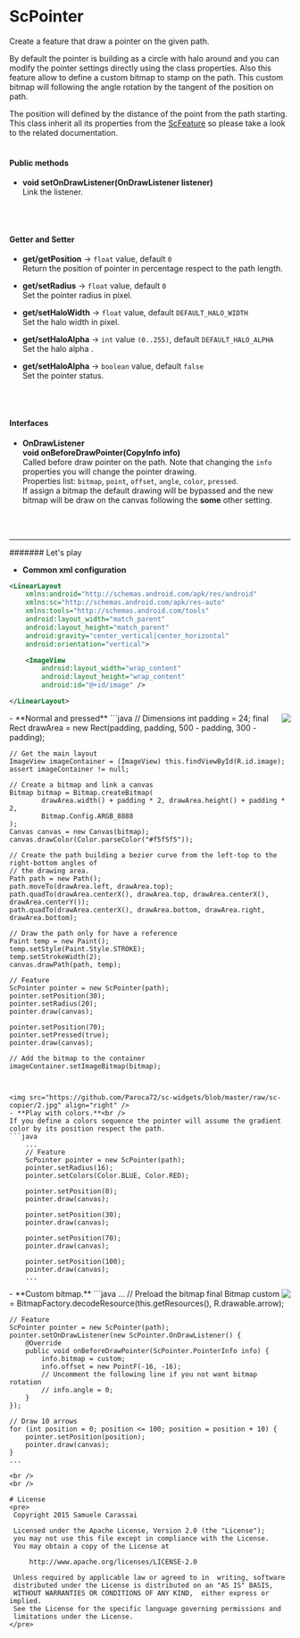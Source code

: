 # ScPointer
Create a feature that draw a pointer on the given path.

By default the pointer is building as a circle with halo around and you can modify the pointer settings directly using the class properties.
Also this feature allow to define a custom bitmap to stamp on the path.
This custom bitmap will following the angle rotation by the tangent of the position on path.

The position will defined by the distance of the point from the path starting.<br />
This class inherit all its properties from the [ScFeature](../sc-feature/ScFeature.md) so please take a look to the related documentation.
<br />
<br />

#### Public methods

- **void setOnDrawListener(OnDrawListener listener)**<br />
Link the listener.
<br />
<br />

#### Getter and Setter

- **get/getPosition**  -> `float` value, default `0`<br />
Return the position of pointer in percentage respect to the path length.

- **get/setRadius**  -> `float` value, default `0`<br />
Set the pointer radius in pixel.

- **get/setHaloWidth**  -> `float` value, default `DEFAULT_HALO_WIDTH`<br />
Set the halo width in pixel.

- **get/setHaloAlpha**  -> `int` value `(0..255)`, default `DEFAULT_HALO_ALPHA`<br />
Set the halo alpha .

- **get/setHaloAlpha**  -> `boolean` value, default `false`<br />
Set the pointer status.
<br />
<br />

#### Interfaces

- **OnDrawListener**<br />
**void onBeforeDrawPointer(CopyInfo info)**<br />
Called before draw pointer on the path.
Note that changing the `info` properties you will change the pointer drawing.<br />
Properties list: `bitmap`, `point`, `offset`, `angle`, `color`, `pressed`.<br />
If assign a bitmap the default drawing will be bypassed and the new bitmap will be draw on the canvas following the **some** other setting.
<br />
<br />

---
####### Let's play

- **Common xml configuration**
```xml
<LinearLayout
    xmlns:android="http://schemas.android.com/apk/res/android"
    xmlns:sc="http://schemas.android.com/apk/res-auto"
    xmlns:tools="http://schemas.android.com/tools"
    android:layout_width="match_parent"
    android:layout_height="match_parent"
    android:gravity="center_vertical|center_horizontal"
    android:orientation="vertical">

    <ImageView
        android:layout_width="wrap_content"
        android:layout_height="wrap_content"
        android:id="@+id/image" />

</LinearLayout>
```


<img src="https://github.com/Paroca72/sc-widgets/blob/master/raw/sc-copier/1.jpg" align="right" />
- **Normal and pressed**
```java
    // Dimensions
    int padding = 24;
    final Rect drawArea = new Rect(padding, padding, 500 - padding, 300 - padding);

    // Get the main layout
    ImageView imageContainer = (ImageView) this.findViewById(R.id.image);
    assert imageContainer != null;

    // Create a bitmap and link a canvas
    Bitmap bitmap = Bitmap.createBitmap(
            drawArea.width() + padding * 2, drawArea.height() + padding * 2,
            Bitmap.Config.ARGB_8888
    );
    Canvas canvas = new Canvas(bitmap);
    canvas.drawColor(Color.parseColor("#f5f5f5"));

    // Create the path building a bezier curve from the left-top to the right-bottom angles of
    // the drawing area.
    Path path = new Path();
    path.moveTo(drawArea.left, drawArea.top);
    path.quadTo(drawArea.centerX(), drawArea.top, drawArea.centerX(), drawArea.centerY());
    path.quadTo(drawArea.centerX(), drawArea.bottom, drawArea.right, drawArea.bottom);

    // Draw the path only for have a reference
    Paint temp = new Paint();
    temp.setStyle(Paint.Style.STROKE);
    temp.setStrokeWidth(2);
    canvas.drawPath(path, temp);

    // Feature
    ScPointer pointer = new ScPointer(path);
    pointer.setPosition(30);
    pointer.setRadius(20);
    pointer.draw(canvas);

    pointer.setPosition(70);
    pointer.setPressed(true);
    pointer.draw(canvas);

    // Add the bitmap to the container
    imageContainer.setImageBitmap(bitmap);
```


<img src="https://github.com/Paroca72/sc-widgets/blob/master/raw/sc-copier/2.jpg" align="right" />
- **Play with colors.**<br />
If you define a colors sequence the pointer will assume the gradient color by its position respect the path.
```java
    ...
    // Feature
    ScPointer pointer = new ScPointer(path);
    pointer.setRadius(16);
    pointer.setColors(Color.BLUE, Color.RED);

    pointer.setPosition(0);
    pointer.draw(canvas);

    pointer.setPosition(30);
    pointer.draw(canvas);

    pointer.setPosition(70);
    pointer.draw(canvas);

    pointer.setPosition(100);
    pointer.draw(canvas);
    ...
```


<img src="https://github.com/Paroca72/sc-widgets/blob/master/raw/sc-copier/3.jpg" align="right" />
- **Custom bitmap.**
```java
    ...
    // Preload the bitmap
    final Bitmap custom = BitmapFactory.decodeResource(this.getResources(), R.drawable.arrow);

    // Feature
    ScPointer pointer = new ScPointer(path);
    pointer.setOnDrawListener(new ScPointer.OnDrawListener() {
        @Override
        public void onBeforeDrawPointer(ScPointer.PointerInfo info) {
            info.bitmap = custom;
            info.offset = new PointF(-16, -16);
            // Uncomment the following line if you not want bitmap rotation
            // info.angle = 0;
        }
    });

    // Draw 10 arrows
    for (int position = 0; position <= 100; position = position + 10) {
        pointer.setPosition(position);
        pointer.draw(canvas);
    }
    ...
```
<br />
<br />

# License
<pre>
 Copyright 2015 Samuele Carassai

 Licensed under the Apache License, Version 2.0 (the "License");
 you may not use this file except in compliance with the License.
 You may obtain a copy of the License at

     http://www.apache.org/licenses/LICENSE-2.0

 Unless required by applicable law or agreed to in  writing, software
 distributed under the License is distributed on an "AS IS" BASIS,
 WITHOUT WARRANTIES OR CONDITIONS OF ANY KIND,  either express or implied.
 See the License for the specific language governing permissions and
 limitations under the License.
</pre>